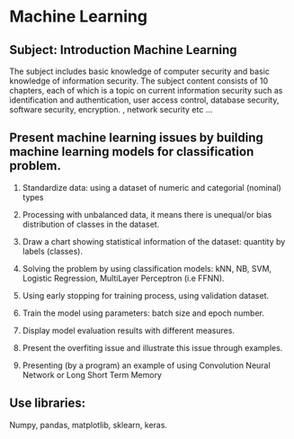 # Machine Learning

## Subject: Introduction Machine Learning

The subject includes basic knowledge of computer security and basic knowledge of information security. The subject content consists of 10 chapters, each of which is a topic on current information security such as identification and authentication, user access control, database security, software security, encryption. , network security etc ...

## Present machine learning issues by building machine learning models for classification problem.
1) Standardize data: using a dataset of numeric and categorial (nominal) types

2) Processing with unbalanced data, it means there is unequal/or bias distribution of classes
in the dataset.

3) Draw a chart showing statistical information of the dataset: quantity by labels (classes).

4) Solving the problem by using classification models: kNN, NB, SVM, Logistic Regression,
MultiLayer Perceptron (i.e FFNN).

5) Using early stopping for training process, using validation dataset.

6) Train the model using parameters: batch size and epoch number.

7) Display model evaluation results with different measures.

8) Present the overfiting issue and illustrate this issue through examples.

9) Presenting (by a program) an example of using Convolution Neural Network or Long Short
Term Memory


## Use libraries:
Numpy, pandas, matplotlib, sklearn, keras.
